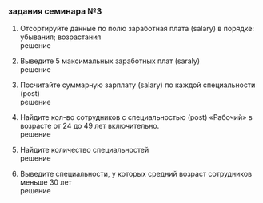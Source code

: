 ### задания семинара №3

1. Отсортируйте данные по полю заработная плата (salary) в порядке: убывания; возрастания  
решение

2. Выведите 5 максимальных заработных плат (saraly)  
решение

3. Посчитайте суммарную зарплату (salary) по каждой специальности (роst)  
решение

4. Найдите кол-во сотрудников с специальностью (post) «Рабочий» в возрасте от 24 до 49 лет включительно.  
решение

5. Найдите количество специальностей  
решение

6. Выведите специальности, у которых средний возраст сотрудников меньше 30 лет  
решение

